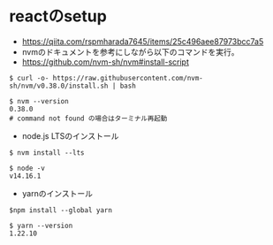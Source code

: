 # reactのsetup

- https://qiita.com/rspmharada7645/items/25c496aee87973bcc7a5
- nvmのドキュメントを参考にしながら以下のコマンドを実行。
- https://github.com/nvm-sh/nvm#install-script
```
$ curl -o- https://raw.githubusercontent.com/nvm-sh/nvm/v0.38.0/install.sh | bash
```
```
$ nvm --version
0.38.0
# command not found の場合はターミナル再起動
```
- node.js LTSのインストール
```
$ nvm install --lts
```
```
$ node -v
v14.16.1
```

- yarnのインストール
```
$npm install --global yarn
```
```
$ yarn --version
1.22.10
```
